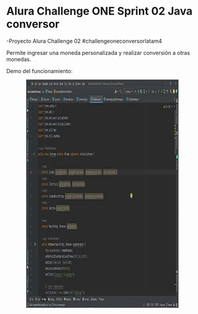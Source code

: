 
# Alura Challenge ONE Sprint 02 Java conversor
-Proyecto Alura Challenge 02
#challengeoneconversorlatam4

Permite ingresar una moneda personalizada y realizar conversión a otras monedas.


Demo del funcionamiento:
<p align="center"><img height="600" width="400" src="https://raw.githubusercontent.com/DrEureka/AluraCambioMoneda/master/20230312_055644.gif"></p>
